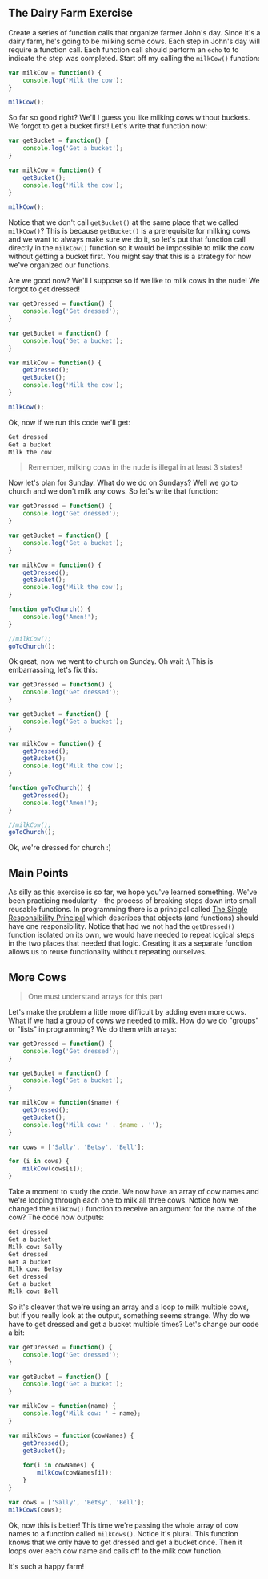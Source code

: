 ## The Dairy Farm Exercise

Create a series of function calls that organize farmer John's day. Since it's a dairy farm, he's going to be milking some cows. Each step in John's day will require a function call. Each function call should perform an `echo` to to indicate the step was completed. Start off my calling the `milkCow()` function:

```js
var milkCow = function() {
    console.log('Milk the cow');
}

milkCow();
```

So far so good right? We'll I guess you like milking cows without buckets. We forgot to get a  bucket first! Let's write that function now:

```js
var getBucket = function() {
    console.log('Get a bucket');
}

var milkCow = function() {
    getBucket();
    console.log('Milk the cow');
}

milkCow();
```

Notice that we don't call `getBucket()` at the same place that we called `milkCow()`? This is because `getBucket()` is a prerequisite for milking cows and we want to always make sure we do it, so let's put that function call directly in the `milkCow()` function so it would be impossible to milk the cow without getting a bucket first. You might say that this is a strategy for how we've organized our functions.

Are we good now? We'll I suppose so if we like to milk cows in the nude! We forgot to get dressed!

```js
var getDressed = function() {
    console.log('Get dressed');
}

var getBucket = function() {
    console.log('Get a bucket');
}

var milkCow = function() {
    getDressed();
    getBucket();
    console.log('Milk the cow');
}

milkCow();
```

Ok, now if we run this code we'll get:

```sh
Get dressed
Get a bucket
Milk the cow
```

> Remember, milking cows in the nude is illegal in at least 3 states!

Now let's plan for Sunday. What do we do on Sundays? Well we go to church and we don't milk any cows. So let's write that function:

```js
var getDressed = function() {
    console.log('Get dressed');
}

var getBucket = function() {
    console.log('Get a bucket');
}

var milkCow = function() {
    getDressed();
    getBucket();
    console.log('Milk the cow');
}

function goToChurch() {
    console.log('Amen!');
}

//milkCow();
goToChurch();
```

Ok great, now we went to church on Sunday. Oh wait :\  This is embarrassing, let's fix this:

```js
var getDressed = function() {
    console.log('Get dressed');
}

var getBucket = function() {
    console.log('Get a bucket');
}

var milkCow = function() {
    getDressed();
    getBucket();
    console.log('Milk the cow');
}

function goToChurch() {
    getDressed();
    console.log('Amen!');
}

//milkCow();
goToChurch();
```

Ok, we're dressed for church :)

## Main Points

As silly as this exercise is so far, we hope you've learned something. We've been practicing modularity - the process of breaking steps down into small reusable functions. In programming there is a principal called [The Single Responsibility Principal](http://en.wikipedia.org/wiki/Single_responsibility_principle) which describes that objects (and functions) should have one responsibility. Notice that had we not had the `getDressed()` function isolated on its own, we would have needed to repeat logical steps in the two places that needed that logic. Creating it as a separate function allows us to reuse functionality without repeating ourselves.

## More Cows

> One must understand arrays for this part

Let's make the problem a little more difficult by adding even more cows. What if we had a group of cows we needed to milk. How do we do "groups" or "lists" in programming? We do them with arrays:

```js
var getDressed = function() {
    console.log('Get dressed');
}

var getBucket = function() {
    console.log('Get a bucket');
}

var milkCow = function($name) {
    getDressed();
    getBucket();
    console.log('Milk cow: ' . $name . '');
}

var cows = ['Sally', 'Betsy', 'Bell'];

for (i in cows) {
    milkCow(cows[i]);
}
```

Take a moment to study the code. We now have an array of cow names and we're looping through each one to milk all three cows. Notice how we changed the `milkCow()` function to receive an argument for the name of the cow? The code now outputs:

```sh
Get dressed
Get a bucket
Milk cow: Sally
Get dressed
Get a bucket
Milk cow: Betsy
Get dressed
Get a bucket
Milk cow: Bell
```

So it's cleaver that we're using an array and a loop to milk multiple cows, but if you really look at the output, something seems strange. Why do we have to get dressed and get a bucket multiple times? Let's change our code a bit:

```js
var getDressed = function() {
    console.log('Get dressed');
}

var getBucket = function() {
    console.log('Get a bucket');
}

var milkCow = function(name) {
    console.log('Milk cow: ' + name);
}

var milkCows = function(cowNames) {
    getDressed();
    getBucket();
    
    for(i in cowNames) {
        milkCow(cowNames[i]);
    }
}

var cows = ['Sally', 'Betsy', 'Bell'];
milkCows(cows);
```

Ok, now this is better! This time we're passing the whole array of cow names to a function called `milkCows()`. Notice it's plural. This function knows that we only have to get dressed and get a bucket once. Then it loops over each cow name and calls off to the milk cow function.

It's such a happy farm!